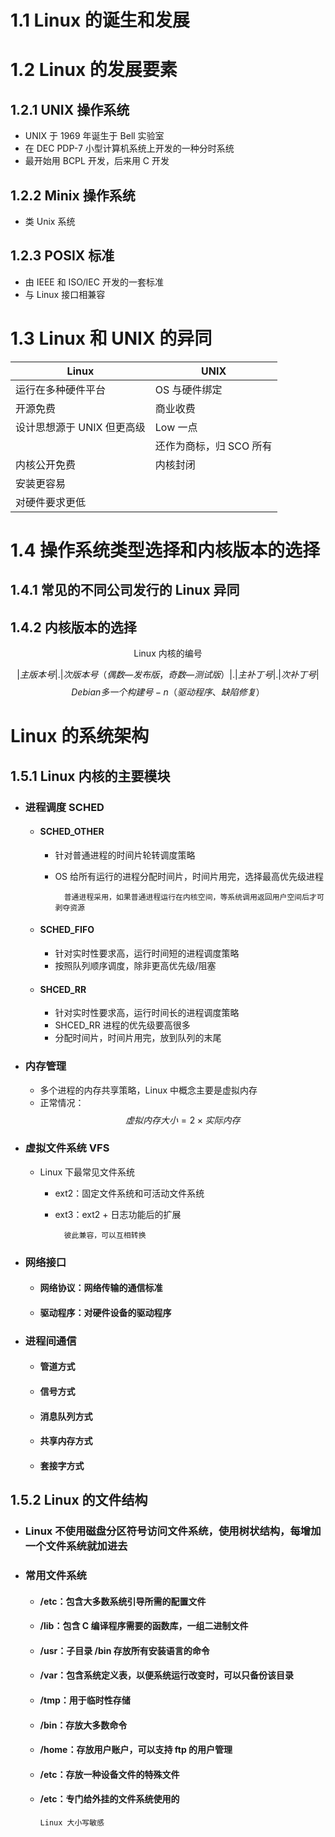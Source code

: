 <!--
 * @作者 Author: XuTumanman
 * @Date: 2020-07-08 19:38:59
 * @LastEditors: XuTumanman
 * @LastEditTime: 2020-07-09 00:26:40
 * @说明 Description: 
--> 
# 1.1 Linux 的诞生和发展

# 1.2 Linux 的发展要素

## 1.2.1 UNIX 操作系统

* UNIX 于 1969 年诞生于 Bell 实验室
* 在 DEC PDP-7 小型计算机系统上开发的一种分时系统
* 最开始用 BCPL 开发，后来用 C 开发

## 1.2.2 Minix 操作系统

* 类 Unix 系统

## 1.2.3 POSIX 标准

* 由 IEEE 和 ISO/IEC 开发的一套标准
* 与 Linux 接口相兼容

# 1.3 Linux 和 UNIX 的异同

| Linux | UNIX |
| ---- | ---- |
| 运行在多种硬件平台 | OS 与硬件绑定 |
| 开源免费 | 商业收费 |
| 设计思想源于 UNIX 但更高级 | Low 一点 |
|  | 还作为商标，归 SCO 所有 |
| 内核公开免费 | 内核封闭 |
| 安装更容易 ||
| 对硬件要求更低 ||

# 1.4 操作系统类型选择和内核版本的选择
## 1.4.1 常见的不同公司发行的 Linux 异同
## 1.4.2 内核版本的选择

<center> Linux 内核的编号</center>

$$|主版本号|.|次版本号（偶数—发布版，奇数—测试版）|.|主补丁号|.|次补丁号|$$
$$Debian 多一个构建号 -n（驱动程序、缺陷修复）$$

# Linux 的系统架构

## 1.5.1 Linux 内核的主要模块

* ### 进程调度 SCHED 
    * #### SCHED_OTHER
        * 针对普通进程的时间片轮转调度策略
        * OS 给所有运行的进程分配时间片，时间片用完，选择最高优先级进程

                普通进程采用，如果普通进程运行在内核空间，等系统调用返回用户空间后才可剥夺资源
    * #### SCHED_FIFO
        * 针对实时性要求高，运行时间短的进程调度策略
        * 按照队列顺序调度，除非更高优先级/阻塞
    * #### SHCED_RR
        * 针对实时性要求高，运行时间长的进程调度策略
        * SHCED_RR 进程的优先级要高很多
        * 分配时间片，时间片用完，放到队列的末尾
* ### 内存管理 
  * 多个进程的内存共享策略，Linux 中概念主要是虚拟内存
  * 正常情况：
$$虚拟内存大小 = 2 \times 实际内存$$
* ### 虚拟文件系统 VFS
  * Linux 下最常见文件系统
    * ext2：固定文件系统和可活动文件系统
    * ext3：ext2 + 日志功能后的扩展
            
            彼此兼容，可以互相转换
* ### 网络接口
  * #### 网络协议：网络传输的通信标准
  * #### 驱动程序：对硬件设备的驱动程序
* ### 进程间通信 
  * #### 管道方式
  * #### 信号方式
  * #### 消息队列方式
  * #### 共享内存方式
  * #### 套接字方式

## 1.5.2 Linux 的文件结构

* ### Linux 不使用磁盘分区符号访问文件系统，使用树状结构，每增加一个文件系统就加进去
* ### 常用文件系统
  * #### /etc：包含大多数系统引导所需的配置文件
  * #### /lib：包含 C 编译程序需要的函数库，一组二进制文件
  * #### /usr：子目录 /bin 存放所有安装语言的命令
  * #### /var：包含系统定义表，以便系统运行改变时，可以只备份该目录
  * #### /tmp：用于临时性存储
  * #### /bin：存放大多数命令
  * #### /home：存放用户账户，可以支持 ftp 的用户管理
  * #### /etc：存放一种设备文件的特殊文件
  * #### /etc：专门给外挂的文件系统使用的
        Linux 大小写敏感

